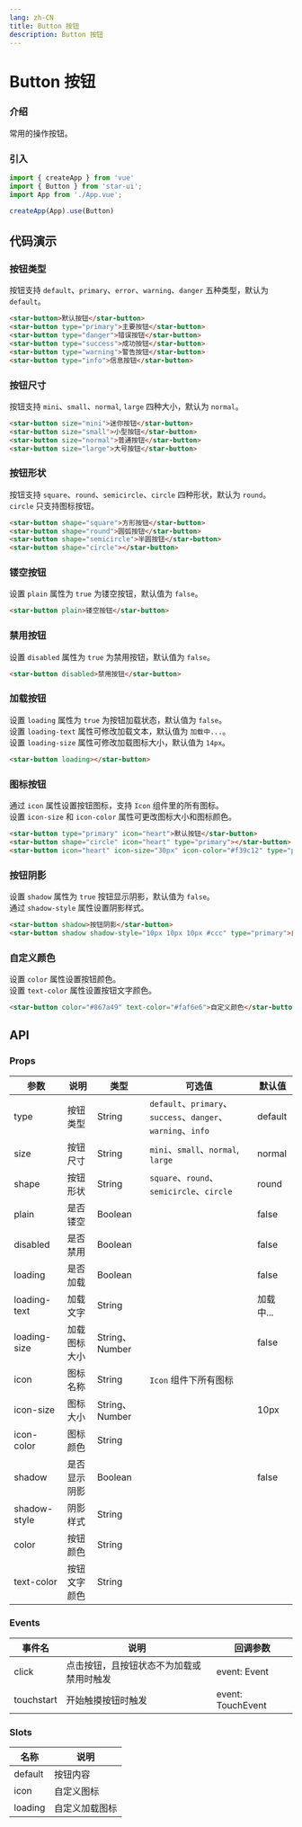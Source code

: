 ```yaml
---
lang: zh-CN
title: Button 按钮
description: Button 按钮
---
```

# Button 按钮

<card>

### 介绍
常用的操作按钮。
</card>

<card>

### 引入
```js
import { createApp } from 'vue'
import { Button } from 'star-ui';
import App from './App.vue';

createApp(App).use(Button)
```
</card>

## 代码演示

<card>

### 按钮类型

按钮支持 `default`、`primary`、`error`、`warning`、`danger` 五种类型，默认为 `default`。


```html
<star-button>默认按钮</star-button>
<star-button type="primary">主要按钮</star-button>
<star-button type="danger">错误按钮</star-button>
<star-button type="success">成功按钮</star-button>
<star-button type="warning">警告按钮</star-button>
<star-button type="info">信息按钮</star-button>
```
</card>


<card>

### 按钮尺寸

按钮支持 `mini`、`small`、`normal`, `large` 四种大小，默认为 `normal`。


```html
<star-button size="mini">迷你按钮</star-button>
<star-button size="small">小型按钮</star-button>
<star-button size="normal">普通按钮</star-button>
<star-button size="large">大号按钮</star-button>
```
</card>

<card>

### 按钮形状

按钮支持 `square`、`round`、`semicircle`、`circle` 四种形状，默认为 `round`。  
`circle` 只支持图标按钮。

```html
<star-button shape="square">方形按钮</star-button>
<star-button shape="round">圆弧按钮</star-button>
<star-button shape="semicircle">半圆按钮</star-button>
<star-button shape="circle"></star-button>
```
</card>

<card>

### 镂空按钮

设置 `plain` 属性为 `true` 为镂空按钮，默认值为 `false`。

```html
<star-button plain>镂空按钮</star-button>
```
</card>

<card>

### 禁用按钮

设置 `disabled` 属性为 `true` 为禁用按钮，默认值为 `false`。

```html
<star-button disabled>禁用按钮</star-button>
```
</card>

<card>

### 加载按钮

设置 `loading` 属性为 `true` 为按钮加载状态，默认值为 `false`。  
设置 `loading-text` 属性可修改加载文本，默认值为 `加载中...`。  
设置 `loading-size` 属性可修改加载图标大小，默认值为 `14px`。  

```html
<star-button loading></star-button>
```
</card>

<card>

### 图标按钮

通过 `icon` 属性设置按钮图标，支持 `Icon` 组件里的所有图标。  
设置 `icon-size` 和 `icon-color` 属性可更改图标大小和图标颜色。

```html
<star-button type="primary" icon="heart">默认按钮</star-button>
<star-button shape="circle" icon="heart" type="primary"></star-button>
<star-button icon="heart" icon-size="30px" icon-color="#f39c12" type="primary">自定义按钮</star-button>
```
</card>

<card>

### 按钮阴影

设置 `shadow` 属性为 `true` 按钮显示阴影，默认值为 `false`。  
通过 `shadow-style` 属性设置阴影样式。

```html
<star-button shadow>按钮阴影</star-button>
<star-button shadow shadow-style="10px 10px 10px #ccc" type="primary">自定义按钮阴影</star-button>
```
</card>

<card>

### 自定义颜色

设置 `color` 属性设置按钮颜色。  
设置 `text-color` 属性设置按钮文字颜色。

```html
<star-button color="#867a49" text-color="#faf6e6">自定义颜色</star-button>
```
</card>

## API

<card>

### Props

| 参数         | 说明         | 类型           | 可选值                                                       | 默认值    |
| ------------ | ------------ | -------------- | ------------------------------------------------------------ | --------- |
| type         | 按钮类型     | String         | `default`、`primary`、`success`、`danger`、`warning`、`info` | default   |
| size         | 按钮尺寸     | String         | `mini`、`small`、`normal`, `large`                           | normal    |
| shape        | 按钮形状     | String         | `square`、`round`、`semicircle`、`circle`                    | round     |
| plain        | 是否镂空     | Boolean        |                                                              | false     |
| disabled     | 是否禁用     | Boolean        |                                                              | false     |
| loading      | 是否加载     | Boolean        |                                                              | false     |
| loading-text | 加载文字     | String         |                                                              | 加载中... |
| loading-size | 加载图标大小 | String、Number |                                                              | false     |
| icon         | 图标名称     | String         | `Icon`  组件下所有图标                                       |           |
| icon-size    | 图标大小     | String、Number |                                                              | 10px      |
| icon-color   | 图标颜色     | String         |                                                              |           |
| shadow       | 是否显示阴影 | Boolean        |                                                              | false     |
| shadow-style | 阴影样式     | String         |                                                              |           |
| color        | 按钮颜色     | String         |                                                              |           |
| text-color   | 按钮文字颜色 | String         |                                                              |           |

</card>


<card>

### Events

| 事件名     | 说明                                     | 回调参数          |
| ---------- | ---------------------------------------- | ----------------- |
| click      | 点击按钮，且按钮状态不为加载或禁用时触发 | event: Event      |
| touchstart | 开始触摸按钮时触发                       | event: TouchEvent |

</card>

<card>

### Slots

| 名称    | 说明           |
| ------- | -------------- |
| default | 按钮内容       |
| icon    | 自定义图标     |
| loading | 自定义加载图标 |

</card>
